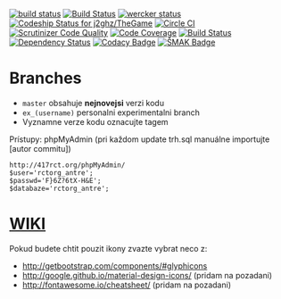 [![build status](https://ci.gitlab.com/projects/2263/status.png?ref=master)](https://ci.gitlab.com/projects/2263?ref=master)
[![Build Status](https://magnum.travis-ci.com/j2ghz/TheGame.svg?token=wyjFK1NsvUgiZDzs2Hjt)](https://magnum.travis-ci.com/j2ghz/TheGame)
[![wercker status](https://app.wercker.com/status/6556e79024e8c3f50bc8309d3216a9f7/m "wercker status")](https://app.wercker.com/project/bykey/6556e79024e8c3f50bc8309d3216a9f7)
[![Codeship Status for j2ghz/TheGame](https://codeship.com/projects/970fbcc0-da41-0132-0d4e-5acc9fe35d9d/status?branch=master)](https://codeship.com/projects/79257)
[![Circle CI](https://circleci.com/gh/j2ghz/TheGame.svg?style=svg)](https://circleci.com/gh/j2ghz/TheGame)
[![Scrutinizer Code Quality](https://scrutinizer-ci.com/gp/TheGame/badges/quality-score.png?b=master&s=542646b24741b7e35b9b316c26a75a30d0382d79)](https://scrutinizer-ci.com/gp/TheGame/?branch=master)
[![Code Coverage](https://scrutinizer-ci.com/gp/TheGame/badges/coverage.png?b=master&s=c516c6e59123fdbc0d22dd6429e6cf9f1c316af9)](https://scrutinizer-ci.com/gp/TheGame/?branch=master)
[![Build Status](https://scrutinizer-ci.com/gp/TheGame/badges/build.png?b=master&s=f272cda99ea9b068fdac05abc349ebe55bc471f8)](https://scrutinizer-ci.com/gp/TheGame/build-status/master)
[![Dependency Status](https://gemnasium.com/eeb803c626900dda77f0bf52e69e5e91.svg)](https://gemnasium.com/2267d5b2ddc964c4f42201b4c9265eb6)
[![Codacy Badge](https://www.codacy.com/project/badge/294482e322c24c259253412339847922)](https://www.codacy.com)
[![ŠMAK Badge](https://img.shields.io/badge/%C5%A0MAK-100%25-brightgreen.svg)](http://antre.417rct.org/master/)
# Branches
* `master` obsahuje **nejnovejsi** verzi kodu
* `ex_(username)` personalni experimentalni branch
* Vyznamne verze kodu oznacujte tagem

Prístupy:
phpMyAdmin (pri každom update trh.sql manuálne importujte [autor commitu])
```
http://417rct.org/phpMyAdmin/
$user='rctorg_antre';
$passwd='F}6Z?6tX-H&E';
$databaze='rctorg_antre';
```

# [WIKI](https://gitlab.com/AntreTeam/TheGame/wikis/home)

Pokud budete chtit pouzit ikony zvazte vybrat neco z:
- http://getbootstrap.com/components/#glyphicons
- http://google.github.io/material-design-icons/ (pridam na pozadani)
- http://fontawesome.io/cheatsheet/ (pridam na pozadani)